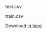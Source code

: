 test.csv

train.csv

Download [in here](https://drive.google.com/drive/folders/1m4OxzFCMQ4-zryzz4LVTLkzbY_yB7Rq2?usp=sharing)